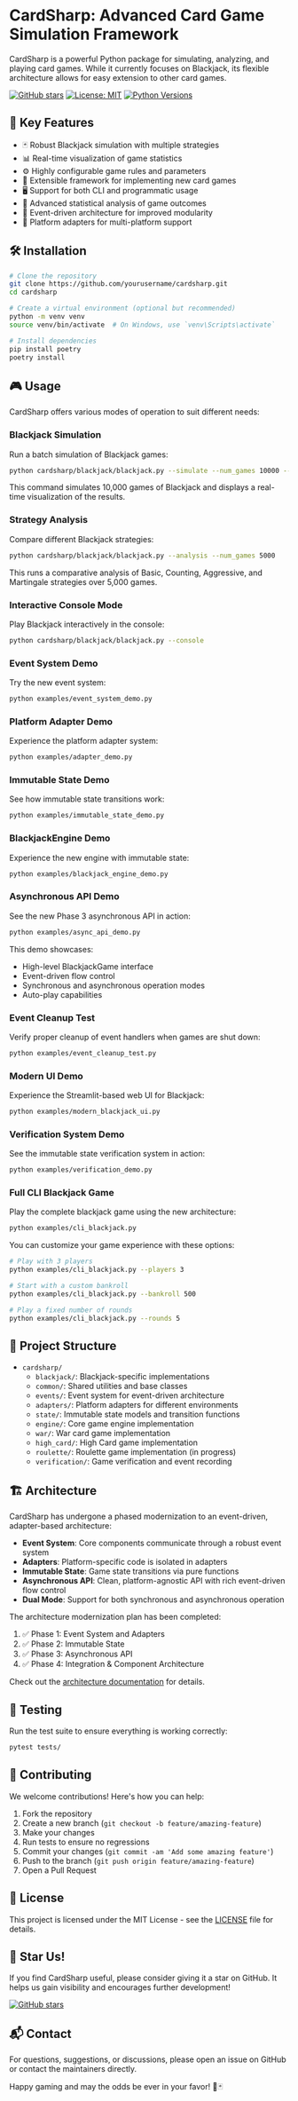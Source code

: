 # CardSharp: Advanced Card Game Simulation Framework

CardSharp is a powerful Python package for simulating, analyzing, and playing
card games. While it currently focuses on Blackjack, its flexible architecture
allows for easy extension to other card games.

[![GitHub stars](https://img.shields.io/github/stars/mmichie/cardsharp.svg)](https://github.com/mmichie/cardsharp/stargazers)
[![License: MIT](https://img.shields.io/badge/License-MIT-yellow.svg)](https://opensource.org/licenses/MIT)
[![Python Versions](https://img.shields.io/pypi/pyversions/cardsharp.svg)](https://pypi.org/project/cardsharp/)

## 🚀 Key Features

- 🃏 Robust Blackjack simulation with multiple strategies
- 📊 Real-time visualization of game statistics
- ⚙️ Highly configurable game rules and parameters
- 🧪 Extensible framework for implementing new card games
- 🖥️ Support for both CLI and programmatic usage
- 🧮 Advanced statistical analysis of game outcomes
- 🔄 Event-driven architecture for improved modularity
- 🔌 Platform adapters for multi-platform support

## 🛠️ Installation

```bash
# Clone the repository
git clone https://github.com/yourusername/cardsharp.git
cd cardsharp

# Create a virtual environment (optional but recommended)
python -m venv venv
source venv/bin/activate  # On Windows, use `venv\Scripts\activate`

# Install dependencies
pip install poetry
poetry install
```

## 🎮 Usage

CardSharp offers various modes of operation to suit different needs:

### Blackjack Simulation

Run a batch simulation of Blackjack games:

```bash
python cardsharp/blackjack/blackjack.py --simulate --num_games 10000 --vis
```

This command simulates 10,000 games of Blackjack and displays a real-time visualization of the results.

### Strategy Analysis

Compare different Blackjack strategies:

```bash
python cardsharp/blackjack/blackjack.py --analysis --num_games 5000
```

This runs a comparative analysis of Basic, Counting, Aggressive, and Martingale strategies over 5,000 games.

### Interactive Console Mode

Play Blackjack interactively in the console:

```bash
python cardsharp/blackjack/blackjack.py --console
```

### Event System Demo

Try the new event system:

```bash
python examples/event_system_demo.py
```

### Platform Adapter Demo

Experience the platform adapter system:

```bash
python examples/adapter_demo.py
```

### Immutable State Demo

See how immutable state transitions work:

```bash
python examples/immutable_state_demo.py
```

### BlackjackEngine Demo

Experience the new engine with immutable state:

```bash
python examples/blackjack_engine_demo.py
```

### Asynchronous API Demo

See the new Phase 3 asynchronous API in action:

```bash
python examples/async_api_demo.py
```

This demo showcases:
- High-level BlackjackGame interface
- Event-driven flow control
- Synchronous and asynchronous operation modes
- Auto-play capabilities

### Event Cleanup Test

Verify proper cleanup of event handlers when games are shut down:

```bash
python examples/event_cleanup_test.py
```

### Modern UI Demo

Experience the Streamlit-based web UI for Blackjack:

```bash
python examples/modern_blackjack_ui.py
```

### Verification System Demo

See the immutable state verification system in action:

```bash
python examples/verification_demo.py
```

### Full CLI Blackjack Game

Play the complete blackjack game using the new architecture:

```bash
python examples/cli_blackjack.py
```

You can customize your game experience with these options:
```bash
# Play with 3 players
python examples/cli_blackjack.py --players 3

# Start with a custom bankroll
python examples/cli_blackjack.py --bankroll 500

# Play a fixed number of rounds
python examples/cli_blackjack.py --rounds 5
```

## 📁 Project Structure

- `cardsharp/`
  - `blackjack/`: Blackjack-specific implementations
  - `common/`: Shared utilities and base classes
  - `events/`: Event system for event-driven architecture
  - `adapters/`: Platform adapters for different environments
  - `state/`: Immutable state models and transition functions
  - `engine/`: Core game engine implementation
  - `war/`: War card game implementation
  - `high_card/`: High Card game implementation
  - `roulette/`: Roulette game implementation (in progress)
  - `verification/`: Game verification and event recording

## 🏗️ Architecture

CardSharp has undergone a phased modernization to an event-driven, adapter-based architecture:

- **Event System**: Core components communicate through a robust event system
- **Adapters**: Platform-specific code is isolated in adapters
- **Immutable State**: Game state transitions via pure functions
- **Asynchronous API**: Clean, platform-agnostic API with rich event-driven flow control
- **Dual Mode**: Support for both synchronous and asynchronous operation

The architecture modernization plan has been completed:
1. ✅ Phase 1: Event System and Adapters
2. ✅ Phase 2: Immutable State
3. ✅ Phase 3: Asynchronous API
4. ✅ Phase 4: Integration & Component Architecture

Check out the [architecture documentation](docs/architecture_modernization.md) for details.

## 🧪 Testing

Run the test suite to ensure everything is working correctly:

```bash
pytest tests/
```

## 🤝 Contributing

We welcome contributions! Here's how you can help:

1. Fork the repository
2. Create a new branch (`git checkout -b feature/amazing-feature`)
3. Make your changes
4. Run tests to ensure no regressions
5. Commit your changes (`git commit -am 'Add some amazing feature'`)
6. Push to the branch (`git push origin feature/amazing-feature`)
7. Open a Pull Request

## 📄 License

This project is licensed under the MIT License - see the [LICENSE](LICENSE) file for details.

## 🌟 Star Us!

If you find CardSharp useful, please consider giving it a star on GitHub. It helps us gain visibility and encourages further development!

[![GitHub stars](https://img.shields.io/github/stars/mmichie/cardsharp.svg?style=social&label=Star)](https://github.com/mmichie/cardsharp)

## 📬 Contact

For questions, suggestions, or discussions, please open an issue on GitHub or
contact the maintainers directly.

Happy gaming and may the odds be ever in your favor! 🎰🃏
